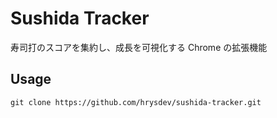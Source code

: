 # Sushida Tracker

寿司打のスコアを集約し、成長を可視化する Chrome の拡張機能

## Usage

```
git clone https://github.com/hrysdev/sushida-tracker.git
```

<!--
node: v22.1.0
npm: v10.7.0
typescript: 5.4.5
-->
